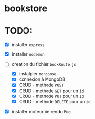 # bookstore

# TODO: 

- [x] installer `express`
- [x] installer `nodemon`

- [ ] creation du fichier `bookRoute.js`
    - [x] instalpler `mongoose`
    - [x] connexion à MongoDB
    - [x] CRUD - methode `POST`
    - [x] CRUD - methode `GET` pour un `id`
    - [x] CRUD - methode `PUT` pour un `id`
    - [x] CRUD - methode `DELETE` pour un `id`
- [x] installer moteur de rendu `Pug`

